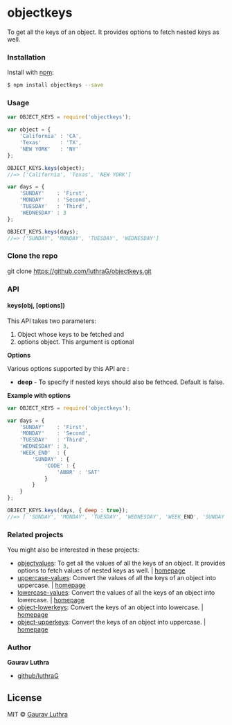 # objectkeys
 To get all the keys of an object. It provides options to fetch nested keys as well.

### Installation

Install with [npm](https://www.npmjs.com/):

```sh
$ npm install objectkeys --save
```

### Usage

```javascript
var OBJECT_KEYS = require('objectkeys');

var object = {
    'California' : 'CA',
    'Texas'      : 'TX',
    'NEW YORK'   : 'NY' 
};

OBJECT_KEYS.keys(object);
//=> ['California', 'Texas', 'NEW YORK']

var days = {
    'SUNDAY'    : 'First',
    'MONDAY'    : 'Second',
    'TUESDAY'   : 'Third',
    'WEDNESDAY' : 3
};

OBJECT_KEYS.keys(days);
//=> ['SUNDAY', 'MONDAY', 'TUESDAY', 'WEDNESDAY']

```

### Clone the repo

git clone https://github.com/luthraG/objectkeys.git

### API

#### keys(obj, [options])

This API takes two parameters:
1. Object whose keys to be fetched and 
2. options object. This argument is optional


**Options**

Various options supported by this API are :
- **deep** - To specify if nested keys should also be fethced. Default is false.

**Example with options**

```javascript
var OBJECT_KEYS = require('objectkeys');

var days = {
    'SUNDAY'    : 'First',
    'MONDAY'    : 'Second',
    'TUESDAY'   : 'Third',
    'WEDNESDAY' : 3,
    'WEEK_END'  : {
        'SUNDAY' : {
            'CODE' : {
                'ABBR' : 'SAT'
            }
        }
    }
};

OBJECT_KEYS.keys(days, { deep : true});
//=> [ 'SUNDAY', 'MONDAY', 'TUESDAY', 'WEDNESDAY', 'WEEK_END', 'SUNDAY', 'CODE', 'ABBR' ]

```

### Related projects

You might also be interested in these projects:

* [objectvalues](https://www.npmjs.com/package/objectvalues): To get all the values of all the keys of an object. It provides options to fetch values of nested keys as well. | [homepage](https://github.com/luthraG/objectvalues.git)
* [uppercase-values](https://www.npmjs.com/package/uppercase-values): Convert the values of all the keys of an object into uppercase. | [homepage](https://github.com/luthraG/uppercase-values.git)
* [lowercase-values](https://www.npmjs.com/package/lowercase-values): Convert the values of all the keys of an object into lowercase. | [homepage](https://github.com/luthraG/lowercase-values.git)
* [object-lowerkeys](https://www.npmjs.com/package/object-upperkeys): Convert the keys of an object into lowercase. | [homepage](https://github.com/luthraG/object-lowerkeys.git)
* [object-upperkeys](https://www.npmjs.com/package/object-upperkeys): Convert the keys of an object into uppercase. | [homepage](https://github.com/luthraG/object-upperkeys.git)

### Author

**Gaurav Luthra**

* [github/luthraG](https://github.com/luthraG)

## License

MIT © [Gaurav Luthra](luthra.zenith@gmail.com)



